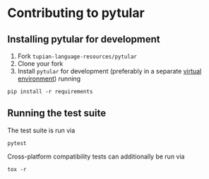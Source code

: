 # Contributing to pytular

## Installing pytular for development

1. Fork `tupian-language-resources/pytular`
2. Clone your fork
3. Install `pytular` for development (preferably in a separate [virtual environment](https://packaging.python.org/guides/installing-using-pip-and-virtual-environments/)) running
```shell script
pip install -r requirements
```

## Running the test suite

The test suite is run via

```shell script
pytest
```

Cross-platform compatibility tests can additionally be run via
```shell script
tox -r
```

